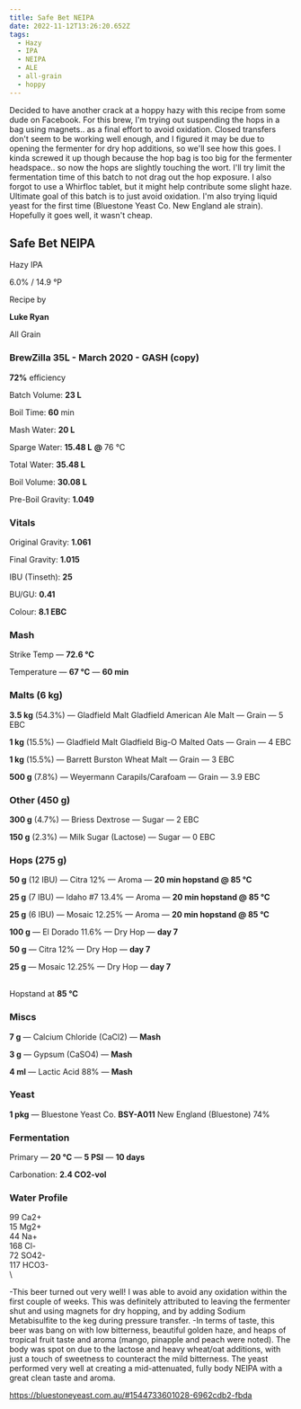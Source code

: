 ```yaml
---
title: Safe Bet NEIPA
date: 2022-11-12T13:26:20.652Z
tags:
  - Hazy
  - IPA
  - NEIPA
  - ALE
  - all-grain
  - hoppy
---
```

D﻿ecided to have another crack at a hoppy hazy with this recipe from some dude on Facebook. For this brew, I'm trying out suspending the hops in a bag using magnets.. as a final effort to avoid oxidation. Closed transfers don't seem to be working well enough, and I figured it may be due to opening the fermenter for dry hop additions, so we'll see how this goes. I kinda screwed it up though because the hop bag is too big for the fermenter headspace.. so now the hops are slightly touching the wort. I'll try limit the fermentation time of this batch to not drag out the hop exposure. I also forgot to use a Whirfloc tablet, but it might help contribute some slight haze. Ultimate goal of this batch is to just avoid oxidation. I'm also trying liquid yeast for the first time (Bluestone Yeast Co. New England ale strain). Hopefully it goes well, it wasn't cheap.

<!--StartFragment-->

## **Safe Bet NEIPA**

Hazy IPA

6.0% / 14.9 °P

Recipe by

**Luke Ryan**

All Grain

### **BrewZilla 35L - March 2020 - GASH (copy)**

**72%** efficiency

Batch Volume: **23 L**

Boil Time: **60** min

Mash Water: **20 L**

Sparge Water: **15.48 L** **@** 76 °C

Total Water: **35.48 L**

Boil Volume: **30.08 L**

Pre-Boil Gravity: **1.049**

### Vitals

Original Gravity: **1.061**

Final Gravity: **1.015**

IBU (Tinseth): **25**

BU/GU: **0.41**

Colour: **8.1 EBC** 

### Mash

Strike Temp — **72.6 °C**

Temperature — **67 °C** — **60 min**

### Malts **(6 kg)**

**3.5 kg** (54.3%) — Gladfield Malt Gladfield American Ale Malt — Grain — 5 EBC

**1 kg** (15.5%) — Gladfield Malt Gladfield Big-O Malted Oats — Grain — 4 EBC

**1 kg** (15.5%) — Barrett Burston Wheat Malt — Grain — 3 EBC

**500 g** (7.8%) — Weyermann Carapils/Carafoam — Grain — 3.9 EBC

### Other **(450 g)**

**300 g** (4.7%) — Briess Dextrose — Sugar — 2 EBC

**150 g** (2.3%) — Milk Sugar (Lactose) — Sugar — 0 EBC

### Hops **(275 g)**

**50 g** (12 IBU) — Citra 12% — Aroma — **20 min hopstand @ 85 °C**

**25 g** (7 IBU) — Idaho #7 13.4% — Aroma — **20 min hopstand @ 85 °C**

**25 g** (6 IBU) — Mosaic 12.25% — Aroma — **20 min hopstand @ 85 °C**

**100 g** — El Dorado 11.6% — Dry Hop — **day 7**

**50 g** — Citra 12% — Dry Hop — **day 7**

**25 g** — Mosaic 12.25% — Dry Hop — **day 7**

\
Hopstand at **85 °C**

### Miscs

**7 g** — Calcium Chloride (CaCl2) — **Mash**

**3 g** — Gypsum (CaSO4) — **Mash**

**4 ml** — Lactic Acid 88% — **Mash**

### Yeast

**1 pkg** — Bluestone Yeast Co. **BSY-A011** New England (Bluestone) 74%

### Fermentation

Primary — **20 °C** — **5 PSI** — **10 days**

Carbonation: **2.4 CO2-vol**

### Water Profile

99 Ca2+\
15 Mg2+\
44 Na+\
168 Cl-\
72 SO42-\
117 HCO3-\
\

-This beer turned out very well! I was able to avoid any oxidation within the first couple of weeks. This was definitely attributed to leaving the fermenter shut and using magnets for dry hopping, and by adding Sodium Metabisulfite to the keg during pressure transfer.
-In terms of taste, this beer was bang on with low bitterness, beautiful golden haze, and heaps of tropical fruit taste and aroma (mango, pinapple and peach were noted). The body was spot on due to the lactose and heavy wheat/oat additions, with just a touch of sweetness to counteract the mild bitterness. The yeast performed very well at creating a mid-attenuated, fully body NEIPA with a great clean taste and aroma. 

<https://bluestoneyeast.com.au/#1544733601028-6962cdb2-fbda>

<!--EndFragment-->